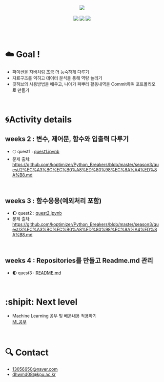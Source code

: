 <h1 align="center">
<img src ="https://user-images.githubusercontent.com/81912557/132134164-882e047f-2168-4b2d-b041-3e0dea06662e.PNG">
</h1>
<p align="center">
  <img src = "https://img.shields.io/badge/Repositories-4-skyblue">
  <img src = "https://img.shields.io/badge/issues-0-9cf">
  <img src = "https://img.shields.io/badge/pull requests-1-green"> <br/><br/>
  </p>
<br>

# ☁️ Goal !
- 파이썬을 자바처럼 조금 더 능숙하게 다루기
- 자료구조를 익히고 데이터 분석을 통해 역량 늘리기
- 깃허브의 사용방법을 배우고, 나아가 파뿌리 활동내역을 Commit하여 포트폴리오로 만들기 
<br>


# :cyclone:Activity details
## weeks 2 : 변수, 제어문, 함수와 입출력 다루기
- 🌕 quest1 : [quest1.ipynb](https://github.com/SEUNGYEOPOH/git_test_2/blob/master/quest1.ipynb)
- 문제 출처: https://github.com/koptimizer/Python_Breakers/blob/master/season3/quest/2%EC%A3%BC%EC%B0%A8%ED%80%98%EC%8A%A4%ED%8A%B8.md

<Br>
  
## weeks 3 : 함수응용(예외처리 포함)
- :waxing_gibbous_moon: quest2 : [quest2.ipynb](https://github.com/SEUNGYEOPOH/git_test_2/blob/master/quest2.ipynb)
- 문제 출처: https://github.com/koptimizer/Python_Breakers/blob/master/season3/quest/3%EC%A3%BC%EC%B0%A8%ED%80%98%EC%8A%A4%ED%8A%B8.md
  
<br>
  
## weeks 4 : Repositories를 만들고 Readme.md 관리
  
- 🌓 quest3 : [README.md](https://github.com/SEUNGYEOPOH/git_test_2/blob/master/README.md)
<br>

# :shipit: Next level
- Machine Learning 공부 및 배운내용 적용하기<br>
 [ML공부](https://github.com/SEUNGYEOPOH/ML/blob/main/README.md)
<br>
  
  
# :mag: Contact
- 13056650@naver.com
- dhwmd08@kpu.ac.kr


